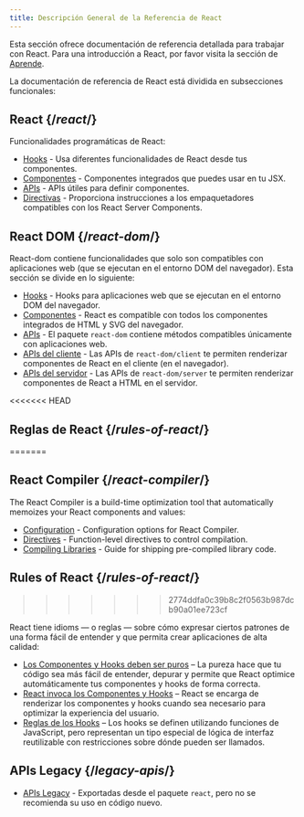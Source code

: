 ```yaml
---
title: Descripción General de la Referencia de React
---
```


<Intro>

Esta sección ofrece documentación de referencia detallada para trabajar con React. Para una introducción a React, por favor visita la sección de [Aprende](/learn).

</Intro>

La documentación de referencia de React está dividida en subsecciones funcionales:

## React {/*react*/}

Funcionalidades programáticas de React:

* [Hooks](/reference/react/hooks) - Usa diferentes funcionalidades de React desde tus componentes.
* [Componentes](/reference/react/components) - Componentes integrados que puedes usar en tu JSX.
* [APIs](/reference/react/apis) - APIs útiles para definir componentes.
* [Directivas](/reference/rsc/directives) - Proporciona instrucciones a los empaquetadores compatibles con los React Server Components.

## React DOM {/*react-dom*/}

React-dom contiene funcionalidades que solo son compatibles con aplicaciones web (que se ejecutan en el entorno DOM del navegador). Esta sección se divide en lo siguiente:

* [Hooks](/reference/react-dom/hooks) - Hooks para aplicaciones web que se ejecutan en el entorno DOM del navegador.
* [Componentes](/reference/react-dom/components) - React es compatible con todos los componentes integrados de HTML y SVG del navegador.
* [APIs](/reference/react-dom) - El paquete `react-dom` contiene métodos compatibles únicamente con aplicaciones web.
* [APIs del cliente](/reference/react-dom/client) - Las APIs de `react-dom/client` te permiten renderizar componentes de React en el cliente (en el navegador).
* [APIs del servidor](/reference/react-dom/server) - Las APIs de `react-dom/server` te permiten renderizar componentes de React a HTML en el servidor.

<<<<<<< HEAD
## Reglas de React {/*rules-of-react*/}
=======
## React Compiler {/*react-compiler*/}

The React Compiler is a build-time optimization tool that automatically memoizes your React components and values:

* [Configuration](/reference/react-compiler/configuration) - Configuration options for React Compiler.
* [Directives](/reference/react-compiler/directives) - Function-level directives to control compilation.
* [Compiling Libraries](/reference/react-compiler/compiling-libraries) - Guide for shipping pre-compiled library code.

## Rules of React {/*rules-of-react*/}
>>>>>>> 2774ddfa0c39b8c2f0563b987dcb90a01ee723cf

React tiene idioms — o reglas — sobre cómo expresar ciertos patrones de una forma fácil de entender y que permita crear aplicaciones de alta calidad:

* [Los Componentes y Hooks deben ser puros](/reference/rules/components-and-hooks-must-be-pure) – La pureza hace que tu código sea más fácil de entender, depurar y permite que React optimice automáticamente tus componentes y hooks de forma correcta.
* [React invoca los Componentes y Hooks](/reference/rules/react-calls-components-and-hooks) – React se encarga de renderizar los componentes y hooks cuando sea necesario para optimizar la experiencia del usuario.
* [Reglas de los Hooks](/reference/rules/rules-of-hooks) – Los hooks se definen utilizando funciones de JavaScript, pero representan un tipo especial de lógica de interfaz reutilizable con restricciones sobre dónde pueden ser llamados.

## APIs Legacy {/*legacy-apis*/}

* [APIs Legacy](/reference/react/legacy) - Exportadas desde el paquete `react`, pero no se recomienda su uso en código nuevo.
